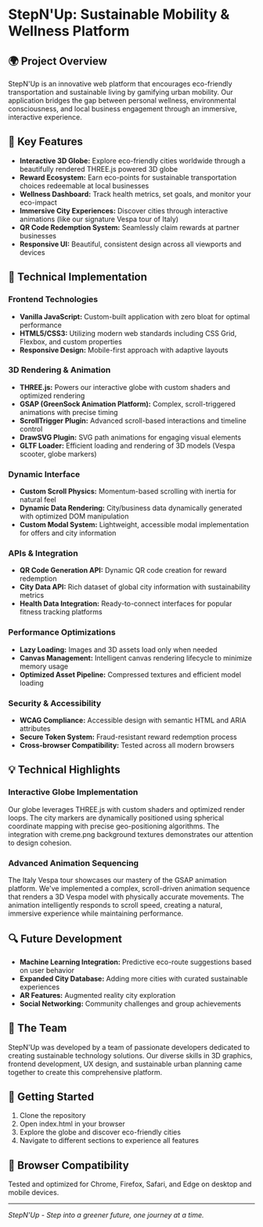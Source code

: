 # StepN'Up: Sustainable Mobility & Wellness Platform

## 🌍 Project Overview

StepN'Up is an innovative web platform that encourages eco-friendly transportation and sustainable living by gamifying urban mobility. Our application bridges the gap between personal wellness, environmental consciousness, and local business engagement through an immersive, interactive experience.

## 🚀 Key Features

- **Interactive 3D Globe:** Explore eco-friendly cities worldwide through a beautifully rendered THREE.js powered 3D globe
- **Reward Ecosystem:** Earn eco-points for sustainable transportation choices redeemable at local businesses
- **Wellness Dashboard:** Track health metrics, set goals, and monitor your eco-impact
- **Immersive City Experiences:** Discover cities through interactive animations (like our signature Vespa tour of Italy)
- **QR Code Redemption System:** Seamlessly claim rewards at partner businesses
- **Responsive UI:** Beautiful, consistent design across all viewports and devices

## 🔧 Technical Implementation

### Frontend Technologies
- **Vanilla JavaScript:** Custom-built application with zero bloat for optimal performance
- **HTML5/CSS3:** Utilizing modern web standards including CSS Grid, Flexbox, and custom properties
- **Responsive Design:** Mobile-first approach with adaptive layouts

### 3D Rendering & Animation
- **THREE.js:** Powers our interactive globe with custom shaders and optimized rendering
- **GSAP (GreenSock Animation Platform):** Complex, scroll-triggered animations with precise timing
- **ScrollTrigger Plugin:** Advanced scroll-based interactions and timeline control
- **DrawSVG Plugin:** SVG path animations for engaging visual elements
- **GLTF Loader:** Efficient loading and rendering of 3D models (Vespa scooter, globe markers)

### Dynamic Interface
- **Custom Scroll Physics:** Momentum-based scrolling with inertia for natural feel
- **Dynamic Data Rendering:** City/business data dynamically generated with optimized DOM manipulation
- **Custom Modal System:** Lightweight, accessible modal implementation for offers and city information

### APIs & Integration
- **QR Code Generation API:** Dynamic QR code creation for reward redemption
- **City Data API:** Rich dataset of global city information with sustainability metrics
- **Health Data Integration:** Ready-to-connect interfaces for popular fitness tracking platforms

### Performance Optimizations
- **Lazy Loading:** Images and 3D assets load only when needed
- **Canvas Management:** Intelligent canvas rendering lifecycle to minimize memory usage
- **Optimized Asset Pipeline:** Compressed textures and efficient model loading

### Security & Accessibility
- **WCAG Compliance:** Accessible design with semantic HTML and ARIA attributes
- **Secure Token System:** Fraud-resistant reward redemption process
- **Cross-browser Compatibility:** Tested across all modern browsers

## 💡 Technical Highlights

### Interactive Globe Implementation
Our globe leverages THREE.js with custom shaders and optimized render loops. The city markers are dynamically positioned using spherical coordinate mapping with precise geo-positioning algorithms. The integration with creme.png background textures demonstrates our attention to design cohesion.

### Advanced Animation Sequencing
The Italy Vespa tour showcases our mastery of the GSAP animation platform. We've implemented a complex, scroll-driven animation sequence that renders a 3D Vespa model with physically accurate movements. The animation intelligently responds to scroll speed, creating a natural, immersive experience while maintaining performance.



## 🔍 Future Development

- **Machine Learning Integration:** Predictive eco-route suggestions based on user behavior
- **Expanded City Database:** Adding more cities with curated sustainable experiences
- **AR Features:** Augmented reality city exploration
- **Social Networking:** Community challenges and group achievements

## 🌟 The Team

StepN'Up was developed by a team of passionate developers dedicated to creating sustainable technology solutions. Our diverse skills in 3D graphics, frontend development, UX design, and sustainable urban planning came together to create this comprehensive platform.

## 🚦 Getting Started

1. Clone the repository
2. Open index.html in your browser
3. Explore the globe and discover eco-friendly cities
4. Navigate to different sections to experience all features

## 📱 Browser Compatibility

Tested and optimized for Chrome, Firefox, Safari, and Edge on desktop and mobile devices.

---

*StepN'Up - Step into a greener future, one journey at a time.* 